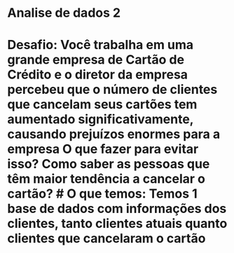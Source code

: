 # Analise de dados 2
 # Desafio:   Você trabalha em uma grande empresa de Cartão de Crédito e o diretor da empresa percebeu que o número de clientes que cancelam seus cartões tem aumentado significativamente, causando prejuízos enormes para a empresa  O que fazer para evitar isso? Como saber as pessoas que têm maior tendência a cancelar o cartão?  # O que temos:  Temos 1 base de dados com informações dos clientes, tanto clientes atuais quanto clientes que cancelaram o cartão
